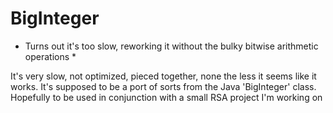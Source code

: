 # BigInteger

* Turns out it's too slow, reworking it without the bulky bitwise arithmetic operations *

It's very slow, not optimized, pieced together, none the less it seems like it works. It's supposed to be a port of sorts from the Java 'BigInteger' class. Hopefully to be used in conjunction with a small RSA project I'm working on
